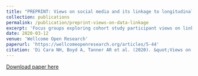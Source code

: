 ```yaml
---
title: "PREPRINT: Views on social media and its linkage to longitudinal data from two generations of a UK cohort study"
collection: publications
permalink: /publication/preprint-views-on-data-linkage
excerpt: 'Focus groups exploring cohort study participant views on linking their social media data.'
date: 2020-03-12
venue: 'Wellcome Open Research'
paperurl: 'https://wellcomeopenresearch.org/articles/5-44'
citation: 'Di Cara NH, Boyd A, Tanner AR et al. (2020). &quot;Views on social media and its linkage to longitudinal data from two generations of a UK cohort study [version 1; peer review: 1 approved, 1 approved with reservations].&quot; <i>Wellcome Open Research</i>. 5:44.'
---
```


[Download paper here](https://wellcomeopenresearch.org/articles/5-44)